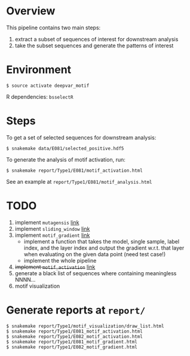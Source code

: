 # Overview

This pipeline contains two main steps:
1. extract a subset of sequences of interest for downstream analysis
2. take the subset sequences and generate the patterns of interest

# Environment

```
$ source activate deepvar_motif
```
R dependencies: `bsselectR`

# Steps

To get a set of selected sequences for downstream analysis:
```
$ snakemake data/E081/selected_positive.hdf5
```

To generate the analysis of motif activation, run:
```
$ snakemake report/Type1/E081/motif_activation.html
```
See an example at `report/Type1/E081/motif_analysis.html`

# TODO

1. implement `mutagensis` [link](modules/seq2pattern/_mutagensis.snakemake)
2. implement `sliding_window` [link](modules/seq2pattern/_sliding_window.snakemake)
3. implement `motif_gradient` [link](modules/seq2pattern/_motif_gradient.snakemake)
    - implement a function that takes the model, single sample, label index, and the layer index and output the gradient w.r.t. that layer when evaluating on the given data point (need test case!)
    - implement the whole pipeline
4. ~~implement `motif_activation`~~ [link](modules/seq2pattern/_motif_activation.snakemake)
5. generate a black list of sequences where containing meaningless NNNN...
6. motif visualization

# Generate reports at `report/`

```
$ snakemake report/Type1/motif_visualization/draw_list.html
$ snakemake report/Type1/E081_motif_activation.html
$ snakemake report/Type1/E082_motif_activation.html
$ snakemake report/Type1/E081_motif_gradient.html
$ snakemake report/Type1/E082_motif_gradient.html
```
